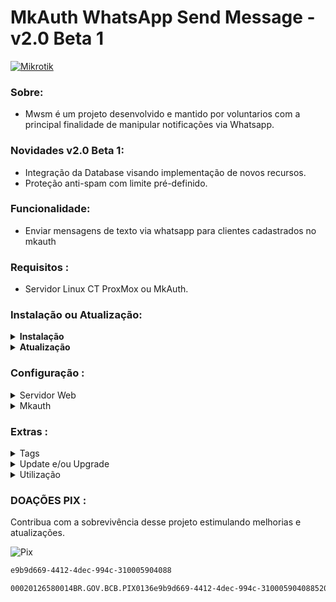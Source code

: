 # MkAuth WhatsApp Send Message - v2.0 Beta 1

[![Mikrotik](https://mikrotik.com/img/mtv2/newlogo.svg)](https://mikrotik.com/)

### Sobre:
* Mwsm é um projeto desenvolvido e mantido por voluntarios com a principal finalidade de manipular notificações via Whatsapp.

### Novidades v2.0 Beta 1:
* Integração da Database visando implementação de novos recursos.
* Proteção anti-spam com limite pré-definido.

### Funcionalidade:
* Enviar mensagens de texto via whatsapp para clientes cadastrados no mkauth

### Requisitos :
* Servidor Linux CT ProxMox ou MkAuth.

### Instalação ou Atualização:
<details>
<summary><b>Instalação</b></summary>
<br>
<details>
<summary>Container Individual ProxMox</summary>
<br>
<b>OBS:</b> é necessario instalar uma distribuição linux no proxmox antes de inserir os codigos abaixo
<br><br>
  
<b>1 - </b>Atualize seu sistema
```sh
apt update
```
```sh
apt upgrade -y
```

<b>2 - </b>Instale as dependencias necessarias
```sh
apt-get install git curl libnss3-dev libgdk-pixbuf2.0-dev libgtk-3-dev libxss-dev libasound2 -y
```

<b>3 - </b>Instale o node
```sh
curl -fsSL https://deb.nodesource.com/setup_20.x | sudo -E bash - && apt-get install -y nodejs
```

<b>4 - </b>Instale o Mwsm
```sh
git clone https://github.com/MKCodec/Mwsm.git /var/api/Mwsm && cd /var/api/Mwsm
```
<b>5 - </b>Instale o npm
```sh
npm install 
```

<b>6 - </b>Configure a auto-inicialização
```sh
npm install pm2 -g && pm2 start mwsm.json && pm2 save && pm2 startup
```
</details>


<details>
<summary>Integrado ao MkAuth 24.01</summary>
<br>

Video : https://www.youtube.com/watch?v=mJ0DGPGd7Ps

<b>1 - </b>Atualize o sistema
```sh
sudo apt update
```

<b>2 - </b>Instale as dependencias necessarias
```sh
sudo apt install git curl
```
```sh
sudo apt-get install ca-certificates fonts-liberation libappindicator3-1 libasound2 libatk-bridge2.0-0 libatk1.0-0 libc6 libcairo2 libcups2 libdbus-1-3 libexpat1 libfontconfig1 libgbm1 libgcc1 libglib2.0-0 libgtk-3-0 libnspr4 libnss3 libpango-1.0-0 libpangocairo-1.0-0 libstdc++6 libx11-6 libx11-xcb1 libxcb1 libxcomposite1 libxcursor1 libxdamage1 libxext6 libxfixes3 libxi6 libxrandr2 libxrender1 libxss1 libxtst6 lsb-release wget xdg-utils
```

<b>3 - </b>Instale o node
```sh
sudo curl -fsSL https://deb.nodesource.com/setup_20.x | sudo -E bash - && apt-get install -y nodejs
```

<b>4 - </b>Crie o diretório de instalação do Mwsm
```sh
sudo mkdir -p /var/api/Mwsm
```

<b>5 - </b>Instale o Mwsm
```sh
sudo git clone https://github.com/MKCodec/Mwsm.git /var/api/Mwsm && cd /var/api/Mwsm
```
<b>6 - </b>Instale o npm
```sh
sudo npm install
```

<b>7 - </b>Configure a auto-inicialização
```sh
sudo npm install pm2 -g && pm2 start mwsm.json && pm2 save && pm2 startup
```

</details>
<br>
</details>
<details>
<summary><b>Atualização</b></summary>
    Pressione <b>CTRL+C</b> e Insira o codigo abaixo :
  <br>
  <br>
  <details>
<summary>Upgrade de Versões Anteriores Para Atual</summary>
<br>

```sh
   clear
   cd /var/api/Mwsm
   pm2 delete all
   pm2 flush
   if [[ $(npm view sqlite3 version -rs) != "5.1.7" ]]; then
       npm install sqlite3 -g
   fi
   wget https://raw.githubusercontent.com/MKCodec/Mwsm/main/icon.png -O /var/api/Mwsm/icon.png
   wget https://raw.githubusercontent.com/MKCodec/Mwsm/main/index.html -O /var/api/Mwsm/index.html
   wget https://raw.githubusercontent.com/MKCodec/Mwsm/main/jquery.js -O /var/api/Mwsm/jquery.js
   wget https://raw.githubusercontent.com/MKCodec/Mwsm/main/mkauth.png -O /var/api/Mwsm/mkauth.png
   wget https://raw.githubusercontent.com/MKCodec/Mwsm/main/mwsm.db -O /var/api/Mwsm/mwsm.db
   wget https://raw.githubusercontent.com/MKCodec/Mwsm/main/mwsm.js -O /var/api/Mwsm/mwsm.js
   wget https://raw.githubusercontent.com/MKCodec/Mwsm/main/mwsm.json -O /var/api/Mwsm/mwsm.json
   wget https://raw.githubusercontent.com/MKCodec/Mwsm/main/node.png -O /var/api/Mwsm/node.png
   wget https://raw.githubusercontent.com/MKCodec/Mwsm/main/nodemon.json -O /var/api/Mwsm/nodemon.json
   wget https://raw.githubusercontent.com/MKCodec/Mwsm/main/package.json -O /var/api/Mwsm/package.json
   wget https://raw.githubusercontent.com/MKCodec/Mwsm/main/package-lock.json -O /var/api/Mwsm/package-lock.json
   wget https://raw.githubusercontent.com/MKCodec/Mwsm/main/script.js -O /var/api/Mwsm/script.js
   wget https://raw.githubusercontent.com/MKCodec/Mwsm/main/socket.io.js -O /var/api/Mwsm/socket.io.js
   wget https://raw.githubusercontent.com/MKCodec/Mwsm/main/style.css -O /var/api/Mwsm/style.css
   pm2 start mwsm.json && pm2 save && pm2 startup
   clear
   pm2 log 0

```

</details>

<details>
<summary>Atualizações da Versão Atual</summary>
<br>

```sh

   wget https://raw.githubusercontent.com/MKCodec/Mwsm/main/mwsm.db -O /var/api/Mwsm/mwsm.db
   wget https://raw.githubusercontent.com/MKCodec/Mwsm/main/mwsm.js -O /var/api/Mwsm/mwsm.js
   clear
   pm2 log 0

```

</details>

</details>

### Configuração :

<details>
<summary>Servidor Web</summary>
<br>
  
<b>1 - </b>Acesse o arquivo de configuração do servidor via prompt

```sh
INDISPONIVEL NO MOMENTO
```
Altere o valor conforme suas necessidades.

| Nome           | Valor             | Função                                                          |
| -------------- | ----------------- | --------------------------------------------------------------- |
| `interval`     | `1000` =  1s      | Tempo de disparo entre mensagens condicionadas com a TAG `##`.  |
| `sendwait`     | `30000` = 30s     | Tempo de disparo entre mensagens de modo geral.                 |
| `access`       | `8000`            | Porta de acesso do sistema/interface.                           |
| `pixfail`      | `XXX` = nulo      | Chave Pix Manual em caso de falha do mkauth.                    |
| `response`     |                   | Resposta Automatica, Deixe em branco para não responder.        |
| `replyes`      | `true` ou `false` | Marcar conversas em resposta automaticas.                       |
| `count`        | `1`               | Quantidade de Auto-Respostas por dia (anti-velhinha chata).     |


<b>2 - </b>Acesse seu servidor web através do IP:PORTA
[![Node](https://raw.githubusercontent.com/MKCodec/Mwsm/main/node.png)](#)

<b>3 - </b>Aguarde a geração do QRCode

<b>4 - </b>Faça a leitura do QRCode com o WhatsApp

** `Menu > Aparelhos Conectados > Conectar um Aparelho`

</details>

<details>
<summary>Mkauth</summary>
<br>
<b>1 - </b>Configure seu servidor no MKAuth seguindo as instruções do servidor Web

** `Opções > Servidor de SMS > Servidor`
[![MkAuth](https://raw.githubusercontent.com/MKCodec/Mwsm/main/mkauth.png)](#)
</details>

### Extras :

<details>
<summary>Tags</summary>
<br>

| Tag            | Efeito         | Exemplo                                                         |
| -------------- | -------------- | --------------------------------------------------------------- |
| `##`   | quebra balão   | Mensagem1`##`Mensagem2`##`Mensagem3                                     |
| `\n`   | quebra linha   | Linha1`\n`Linha2`\n`Linha3                                     |
| `*`    | negrito        | `*`Mensagem`*`                                                          |

</details>

<details>
<summary>Update e/ou Upgrade</summary>
<br>
  
```sh
   clear
   cd /var/api/Mwsm
   pm2 delete all
   pm2 flush
   if [[ $(npm view sqlite3 version -rs) != "5.1.7" ]]; then
       npm install sqlite3 -g
   fi
   wget https://raw.githubusercontent.com/MKCodec/Mwsm/main/icon.png -O /var/api/Mwsm/icon.png
   wget https://raw.githubusercontent.com/MKCodec/Mwsm/main/index.html -O /var/api/Mwsm/index.html
   wget https://raw.githubusercontent.com/MKCodec/Mwsm/main/jquery.js -O /var/api/Mwsm/jquery.js
   wget https://raw.githubusercontent.com/MKCodec/Mwsm/main/mkauth.png -O /var/api/Mwsm/mkauth.png
   wget https://raw.githubusercontent.com/MKCodec/Mwsm/main/mwsm.db -O /var/api/Mwsm/mwsm.db
   wget https://raw.githubusercontent.com/MKCodec/Mwsm/main/mwsm.js -O /var/api/Mwsm/mwsm.js
   wget https://raw.githubusercontent.com/MKCodec/Mwsm/main/mwsm.json -O /var/api/Mwsm/mwsm.json
   wget https://raw.githubusercontent.com/MKCodec/Mwsm/main/node.png -O /var/api/Mwsm/node.png
   wget https://raw.githubusercontent.com/MKCodec/Mwsm/main/nodemon.json -O /var/api/Mwsm/nodemon.json
   wget https://raw.githubusercontent.com/MKCodec/Mwsm/main/package.json -O /var/api/Mwsm/package.json
   wget https://raw.githubusercontent.com/MKCodec/Mwsm/main/package-lock.json -O /var/api/Mwsm/package-lock.json
   wget https://raw.githubusercontent.com/MKCodec/Mwsm/main/script.js -O /var/api/Mwsm/script.js
   wget https://raw.githubusercontent.com/MKCodec/Mwsm/main/socket.io.js -O /var/api/Mwsm/socket.io.js
   wget https://raw.githubusercontent.com/MKCodec/Mwsm/main/style.css -O /var/api/Mwsm/style.css
   pm2 start mwsm.json && pm2 save && pm2 startup
   clear
   pm2 log 0

```

</details>

<details>
<summary>Utilização</summary>
<br>
Para testar utilize o comando abaixo no Prompt

`DDDNUMERO` : Troque pelo numero com DDD

`MENSAGEM` : Troque pela sua mensagem

`IPDOSERVIDOR` : Troque pelo ip do servidor

`PORTA` : Troque pela porta do servidor

```sh
sudo curl -d "to=55DDDNUMERO&msg=MENSAGEM" --header "application/x-www-form-urlencoded" -X POST http://IPDOSERVIDOR:PORTA/send-message
```
</details>

### DOAÇÕES PIX :
Contribua com a sobrevivência desse projeto estimulando melhorias e atualizações.

![Pix](https://github.com/MKCodec/Mwsm/assets/143403919/24660f85-17d0-4de4-94e7-de85828a9265)


```sh
e9b9d669-4412-4dec-994c-310005904088
```

```sh
00020126580014BR.GOV.BCB.PIX0136e9b9d669-4412-4dec-994c-3100059040885204000053039865802BR5924CLEBER FERREIRA DE SOUZA6007CARUARU62070503***63045854
```



